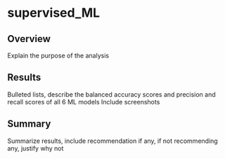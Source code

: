 # supervised_ML

## Overview

Explain the purpose of the analysis

## Results

Bulleted lists, describe the balanced accuracy scores and precision and recall scores of all 6 ML models
Include screenshots

## Summary 
Summarize results, include recommendation if any, if not recommending any, justify why not 